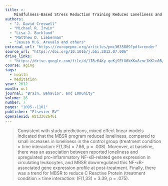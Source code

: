 ```yaml
---
title: >-
    Mindfulness-Based Stress Reduction Training Reduces Loneliness and Pro-Inflammatory Gene Expression in Older Adults: A Small Randomized Controlled Trial
authors:
  - "J. David Creswell"
  - "Michael R. Irwin"
  - "Lisa J. Burklund"
  - "Matthew D. Lieberman"
  - "Jesusa M.G. Arevalo and others"
external_url: "https://europepmc.org/articles/pmc3635809?pdf=render"
source_url: "https://doi.org/10.1016/j.bbi.2012.07.006"
drive_links:
  - "https://drive.google.com/file/d/1IRz64Ky-qeKjSEfO6kKKo8znc1KKln0B/view?usp=drivesdk"
course: aging
tags:
  - health
  - meditation
year: 2012
month: oct
journal: "Brain, Behavior, and Immunity"
volume: 26
number: 7
pages: "1095--1101"
publisher: "Elsevier BV"
openalexid: W2122626461
---
```


> Consistent with study predictions, mixed effect linear models indicated that the MBSR program reduced loneliness, compared to small increases in loneliness in the control group (treatment condition × time interaction: F(1,35) = 7.86, p = .008).
> Moreover, at baseline, there was an association between reported loneliness and upregulated pro-inflammatory NF-κB-related gene expression in circulating leukocytes, and MBSR downregulated this NF-κB-associated gene expression profile at post-treatment.
> Finally, there was a trend for MBSR to reduce C Reactive Protein (treatment condition × time interaction: (F(1,33) = 3.39, p = .075).

